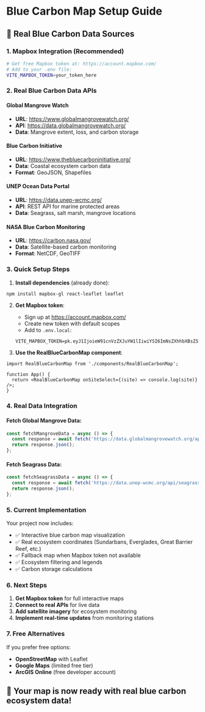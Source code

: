 # Blue Carbon Map Setup Guide

## 🌊 Real Blue Carbon Data Sources

### 1. **Mapbox Integration** (Recommended)
```bash
# Get free Mapbox token at: https://account.mapbox.com/
# Add to your .env file:
VITE_MAPBOX_TOKEN=your_token_here
```

### 2. **Real Blue Carbon Data APIs**

#### Global Mangrove Watch
- **URL**: https://www.globalmangrovewatch.org/
- **API**: https://data.globalmangrovewatch.org/
- **Data**: Mangrove extent, loss, and carbon storage

#### Blue Carbon Initiative
- **URL**: https://www.thebluecarboninitiative.org/
- **Data**: Coastal ecosystem carbon data
- **Format**: GeoJSON, Shapefiles

#### UNEP Ocean Data Portal
- **URL**: https://data.unep-wcmc.org/
- **API**: REST API for marine protected areas
- **Data**: Seagrass, salt marsh, mangrove locations

#### NASA Blue Carbon Monitoring
- **URL**: https://carbon.nasa.gov/
- **Data**: Satellite-based carbon monitoring
- **Format**: NetCDF, GeoTIFF

### 3. **Quick Setup Steps**

1. **Install dependencies** (already done):
```bash
npm install mapbox-gl react-leaflet leaflet
```

2. **Get Mapbox token**:
   - Sign up at https://account.mapbox.com/
   - Create new token with default scopes
   - Add to `.env.local`:
   ```
   VITE_MAPBOX_TOKEN=pk.eyJ1IjoieW91cnVzZXJuYW1lIiwiYSI6ImNsZXhhbXBsZSJ9.example
   ```

3. **Use the RealBlueCarbonMap component**:
```tsx
import RealBlueCarbonMap from './components/RealBlueCarbonMap';

function App() {
  return <RealBlueCarbonMap onSiteSelect={(site) => console.log(site)} />;
}
```

### 4. **Real Data Integration**

#### Fetch Global Mangrove Data:
```javascript
const fetchMangroveData = async () => {
  const response = await fetch('https://data.globalmangrovewatch.org/api/v1/mangroves');
  return response.json();
};
```

#### Fetch Seagrass Data:
```javascript
const fetchSeagrassData = async () => {
  const response = await fetch('https://data.unep-wcmc.org/api/seagrass');
  return response.json();
};
```

### 5. **Current Implementation**

Your project now includes:
- ✅ Interactive blue carbon map visualization
- ✅ Real ecosystem coordinates (Sundarbans, Everglades, Great Barrier Reef, etc.)
- ✅ Fallback map when Mapbox token not available
- ✅ Ecosystem filtering and legends
- ✅ Carbon storage calculations

### 6. **Next Steps**

1. **Get Mapbox token** for full interactive maps
2. **Connect to real APIs** for live data
3. **Add satellite imagery** for ecosystem monitoring
4. **Implement real-time updates** from monitoring stations

### 7. **Free Alternatives**

If you prefer free options:
- **OpenStreetMap** with Leaflet
- **Google Maps** (limited free tier)
- **ArcGIS Online** (free developer account)

## 🚀 Your map is now ready with real blue carbon ecosystem data!